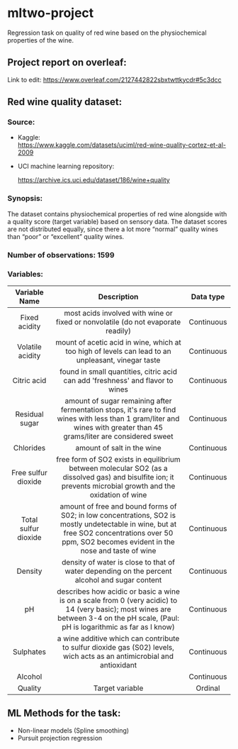 # mltwo-project
Regression task on quality of red wine based on the physiochemical properties of the wine.

## Project report on overleaf:
Link to edit: https://www.overleaf.com/2127442822sbxtwttkycdr#5c3dcc 

## Red wine quality dataset:
### Source:

- Kaggle:  
    https://www.kaggle.com/datasets/uciml/red-wine-quality-cortez-et-al-2009 

- UCI machine learning repository: 

    https://archive.ics.uci.edu/dataset/186/wine+quality 

### Synopsis: 
The dataset contains physiochemical properties of red wine alongside with a quality score 
(target variable) based on sensory data. The dataset scores are not distributed equally, since 
there a lot more “normal” quality wines than “poor” or “excellent” quality wines. 

### Number of observations: 1599

### Variables:

| Variable Name         | Description       | Data type  |
| :---:                 | :---:             | :---:      |
| Fixed acidity         |most acids involved with wine or fixed or nonvolatile (do not evaporate readily) | Continuous |
| Volatile acidity      |mount of acetic acid in wine, which at too high of levels can lead to an unpleasant, vinegar taste | Continuous |
| Citric acid           |found in small quantities, citric acid can add 'freshness' and flavor to wines| Continuous |
| Residual sugar        |amount of sugar remaining after fermentation stops, it's rare to find wines with less than 1 gram/liter and wines with greater than 45 grams/liter are considered sweet | Continuous |
| Chlorides             |amount of salt in the wine| Continuous |
| Free sulfur dioxide   |free form of SO2 exists in equilibrium between molecular SO2 (as a dissolved gas) and bisulfite ion; it prevents microbial growth and the oxidation of wine| Continuous |
| Total sulfur dioxide  |amount of free and bound forms of S02; in low concentrations, SO2 is mostly undetectable in wine, but at free SO2 concentrations over 50 ppm, SO2 becomes evident in the nose and taste of wine| Continuous |
| Density               |density of water is close to that of water depending on the percent alcohol and sugar content| Continuous |
| pH                    |describes how acidic or basic a wine is on a scale from 0 (very acidic) to 14 (very basic); most wines are between 3-4 on the pH scale, (Paul: pH is logarithmic as far as I know)| Continuous |
| Sulphates             |a wine additive which can contribute to sulfur dioxide gas (S02) levels, wich acts as an antimicrobial and antioxidant| Continuous |
| Alcohol               |                   | Continuous |
| Quality               | Target variable   | Ordinal    |

## ML Methods for the task:
- Non-linear models (Spline smoothing) 
- Pursuit projection regression 
